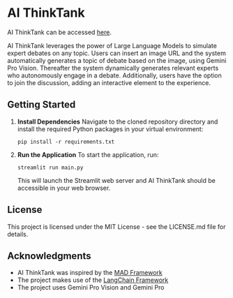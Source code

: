 # AI ThinkTank
AI ThinkTank can be accessed [here](https://thinktank.streamlit.app/).

AI ThinkTank leverages the power of Large Language Models to simulate expert debates on any topic. Users can insert an image URL and the system automatically generates a topic of debate based on the image, using Gemini Pro Vision. Thereafter the system dynamically generates relevant experts who autonomously engage in a debate. Additionally, users have the option to join the discussion, adding an interactive element to the experience. 

## Getting Started
1. **Install Dependencies**
    Navigate to the cloned repository directory and install the required Python packages in your virtual environment:
    
    `pip install -r requirements.txt`
    
2. **Run the Application**
    To start the application, run:    
    
    `streamlit run main.py`
    
    This will launch the Streamlit web server and AI ThinkTank should be accessible in your web browser.

## License
This project is licensed under the MIT License - see the LICENSE.md file for details.

## Acknowledgments
- AI ThinkTank was inspired by the [MAD Framework](https://github.com/Skytliang/Multi-Agents-Debate) 
- The project makes use of the [LangChain Framework](https://www.langchain.com/)
- The project uses Gemini Pro Vision and Gemini Pro
